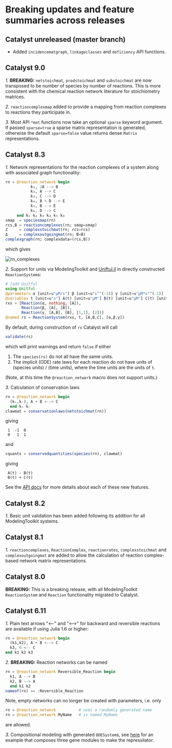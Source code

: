 # Breaking updates and feature summaries across releases

## Catalyst unreleased (master branch) 
- Added `incidencematgraph`, `linkageclasses` and `deficiency` API functions.

## Catalyst 9.0
*1.* **BREAKING:** `netstoichmat`, `prodstoichmat` and `substoichmat` are now transposed to be
number of species by number of reactions. This is more consistent with the chemical
reaction network literature for stoichiometry matrices.

*2.* `reactioncomplexmap` added to provide a mapping from reaction complexes to
reactions they participate in.

*3.* Most API `*mat` functions now take an optional `sparse` keyword argument.
If passed `sparse=true` a sparse matrix representation is generated, otherwise
the default `sparse=false` value returns dense `Matrix` representations.

## Catalyst 8.3 
*1.* Network representations for the reaction complexes of a system along with
associated graph functionality:
```julia
rn = @reaction_network begin
           k₁, 2A --> B
           k₂, A --> C
           k₃, C --> D
           k₄, B + D --> E
           k₅, B --> E
           k₆, D --> C
     end k₁ k₂ k₃ k₄ k₅ k₆
smap  = speciesmap(rn)
rcs,B = reactioncomplexes(rn; smap=smap)
Z     = complexstoichmat(rn; rcs=rcs)
Δ     = complexoutgoingmat(rn; B=B)
complexgraph(rn; complexdata=(rcs,B))
```
which gives

![rn_complexes](https://user-images.githubusercontent.com/9385167/130252763-4418ba5a-164f-47f7-b512-a768e4f73834.png)

*2.* Support for units via ModelingToolkit and 
[Uniftul.jl](https://github.com/PainterQubits/Unitful.jl) in directly constructed
`ReactionSystem`s:
```julia
# ]add Unitful
using Unitful 
@parameters α [unit=u"μM/s"] β [unit=u"s"^(-1)] γ [unit=u"μM*s"^(-1)]
@variables t [unit=u"s"] A(t) [unit=u"μM"] B(t) [unit=u"μM"] C(t) [unit=u"μM"]
rxs = [Reaction(α, nothing, [A]),
       Reaction(β, [A], [B]),
       Reaction(γ, [A,B], [B], [1,1], [2])]
@named rs = ReactionSystem(rxs, t, [A,B,C], [α,β,γ])
```
By default, during construction of `rs` Catalyst will call
```julia
validate(rs)
```
which will print warnings and return `false` if either
1. The `species(rs)` do not all have the same units.
2. The implicit (ODE) rate laws for each reaction do not have units of (species
   units) / (time units), where the time units are the units of `t`.

(Note, at this time the `@reaction_network` macro does not support units.)

*3.* Calculation of conservation laws 
```julia
rn = @reaction_network begin
  (k₊,k₋), A + B <--> C
  end k₊ k₋
clawmat = conservationlaws(netstoichmat(rn))
```
giving
```
 1  -1  0
 0   1  1
```
and
```julia
cquants = conservedquantities(species(rn), clawmat)
```
giving
```
 A(t) - B(t)
 B(t) + C(t)
```

See the [API docs](https://catalyst.sciml.ai/dev/api/catalyst_api/) for more
details about each of these new features.

## Catalyst 8.2
*1.* Basic unit validation has been added following its addition for all
ModelingToolkit systems.

## Catalyst 8.1
*1.* `reactioncomplexes`, `ReactionComplex`, `reactionrates`, `complexstoichmat`
and `complexoutgoingmat` are added to allow the calculation of reaction complex-based
network matrix representations.

## Catalyst 8.0
**BREAKING:** This is a breaking release, with all ModelingToolkit `ReactionSystem` and
`Reaction` functionality migrated to Catalyst. 

## Catalyst 6.11
*1.* Plain text arrows "<--" and "<-->" for backward and reversible reactions are
   available if using Julia 1.6 or higher:
```julia
rn = @reaction_network begin 
  (k1,k2), A + B <--> C
  k3, 0 <-- C
end k1 k2 k3
```
*2.* **BREAKING:** Reaction networks can be named
```julia
rn = @reaction_network Reversible_Reaction begin
  k1, A --> B
  k2, B --> A
  end k1 k2 
nameof(rn) == :Reversible_Reaction
```
Note, empty networks can no longer be created with parameters, i.e. only
```julia
rn = @reaction_network          # uses a randomly generated name
rn = @reaction_network MyName   # is named MyName
```
are allowed.

*3.* Compositional modeling with generated `ODESystem`s, see
[here](https://github.com/SciML/Catalyst.jl/blob/master/test/reactionsystem_components.jl)
for an example that composes three gene modules to make the repressilator.

